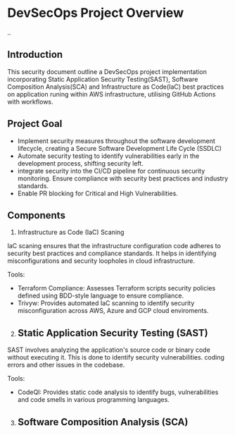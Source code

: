 # DevSecOps Project Overview
..
## Introduction
This security document outline a DevSecOps project implementation incorporating Static Application Security Testing(SAST), Software Composition Analysis(SCA) and Infrastructure as Code(IaC) best practices on application runing within AWS infrastructure, utilising GitHub Actions with workflows.

## Project Goal

- Implement security measures throughout the software development lifecycle, creating a Secure Software Development Life Cycle (SSDLC)
- Automate security testing to identify vulnerabilities early in the development process, shifting security left.
- integrate security into the CI/CD pipeline for continuous security monitoring.
Ensure compliance with security best practices and industry standards.
- Enable PR blocking for Critical and High Vulnerabilities.

## Components

1. Infrastructure as Code (IaC) Scaning

IaC scaning ensures that the infrastructure configuration code adheres to security best practices and compliance standards. It helps in identifying misconfigurations and security loopholes in cloud infrastructure.

Tools:

- Terraform Compliance: Assesses Terraform scripts security policies defined using BDD-style language to ensure compliance.
- Trivyw: Provides automated IaC scanning to identify security misconfiguration across AWS, Azure and GCP cloud enviroments.

2. ## Static Application Security Testing (SAST)

SAST involves analyzing the application's source code or binary code without executing it. This is done to identify security vulnerabilities. coding errors and other issues in the codebase.

Tools:

- CodeQI: Provides static code analysis to identify bugs, vulnerabilities and code smells in various programming languages.

3. ## Software Composition Analysis (SCA)

